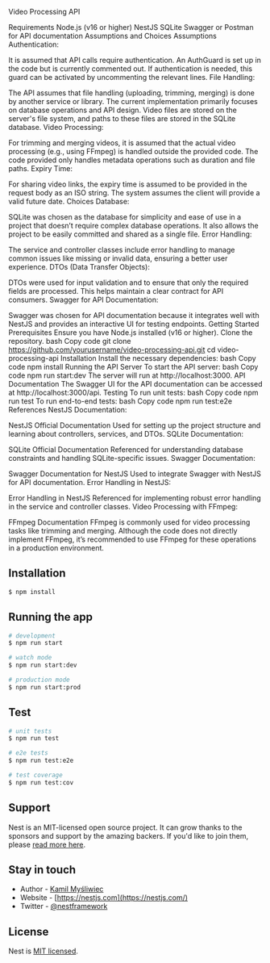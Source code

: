 Video Processing API

Requirements
Node.js (v16 or higher)
NestJS
SQLite
Swagger or Postman for API documentation
Assumptions and Choices
Assumptions
Authentication:

It is assumed that API calls require authentication. An AuthGuard is set up in the code but is currently commented out. If authentication is needed, this guard can be activated by uncommenting the relevant lines.
File Handling:

The API assumes that file handling (uploading, trimming, merging) is done by another service or library. The current implementation primarily focuses on database operations and API design.
Video files are stored on the server's file system, and paths to these files are stored in the SQLite database.
Video Processing:

For trimming and merging videos, it is assumed that the actual video processing (e.g., using FFmpeg) is handled outside the provided code. The code provided only handles metadata operations such as duration and file paths.
Expiry Time:

For sharing video links, the expiry time is assumed to be provided in the request body as an ISO string. The system assumes the client will provide a valid future date.
Choices
Database:

SQLite was chosen as the database for simplicity and ease of use in a project that doesn’t require complex database operations. It also allows the project to be easily committed and shared as a single file.
Error Handling:

The service and controller classes include error handling to manage common issues like missing or invalid data, ensuring a better user experience.
DTOs (Data Transfer Objects):

DTOs were used for input validation and to ensure that only the required fields are processed. This helps maintain a clear contract for API consumers.
Swagger for API Documentation:

Swagger was chosen for API documentation because it integrates well with NestJS and provides an interactive UI for testing endpoints.
Getting Started
Prerequisites
Ensure you have Node.js installed (v16 or higher).
Clone the repository.
bash
Copy code
git clone https://github.com/yourusername/video-processing-api.git
cd video-processing-api
Installation
Install the necessary dependencies:
bash
Copy code
npm install
Running the API Server
To start the API server:
bash
Copy code
npm run start:dev
The server will run at http://localhost:3000.
API Documentation
The Swagger UI for the API documentation can be accessed at http://localhost:3000/api.
Testing
To run unit tests:
bash
Copy code
npm run test
To run end-to-end tests:
bash
Copy code
npm run test:e2e
References
NestJS Documentation:

NestJS Official Documentation
Used for setting up the project structure and learning about controllers, services, and DTOs.
SQLite Documentation:

SQLite Official Documentation
Referenced for understanding database constraints and handling SQLite-specific issues.
Swagger Documentation:

Swagger Documentation for NestJS
Used to integrate Swagger with NestJS for API documentation.
Error Handling in NestJS:

Error Handling in NestJS
Referenced for implementing robust error handling in the service and controller classes.
Video Processing with FFmpeg:

FFmpeg Documentation
FFmpeg is commonly used for video processing tasks like trimming and merging. Although the code does not directly implement FFmpeg, it’s recommended to use FFmpeg for these operations in a production environment.

## Installation

```bash
$ npm install
```

## Running the app

```bash
# development
$ npm run start

# watch mode
$ npm run start:dev

# production mode
$ npm run start:prod
```

## Test

```bash
# unit tests
$ npm run test

# e2e tests
$ npm run test:e2e

# test coverage
$ npm run test:cov
```

## Support

Nest is an MIT-licensed open source project. It can grow thanks to the sponsors and support by the amazing backers. If you'd like to join them, please [read more here](https://docs.nestjs.com/support).

## Stay in touch

- Author - [Kamil Myśliwiec](https://kamilmysliwiec.com)
- Website - [https://nestjs.com](https://nestjs.com/)
- Twitter - [@nestframework](https://twitter.com/nestframework)

## License

Nest is [MIT licensed](LICENSE).
